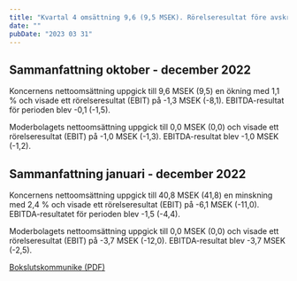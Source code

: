 ```yaml
---
title: "Kvartal 4 omsättning 9,6 (9,5 MSEK). Rörelseresultat före avskrivningar (EBITDA) -0,1 (-1,5 MSEK). EBIT -1.3 MSEK (-8.1 MSEK)"
date: ""
pubDate: "2023 03 31"
---
```


## Sammanfattning oktober - december 2022

Koncernens nettoomsättning uppgick till 9,6 MSEK (9,5) en ökning med 1,1 % och visade ett rörelseresultat (EBIT) på -1,3 MSEK (-8,1). EBITDA-resultat för perioden blev -0,1 (-1,5).

Moderbolagets nettoomsättning uppgick till 0,0 MSEK (0,0) och visade ett rörelseresultat (EBIT) på -1,0 MSEK (-1,3). EBITDA-resultat blev -1,0 MSEK (-1,2).

 

## Sammanfattning januari - december 2022

Koncernens nettoomsättning uppgick till 40,8 MSEK (41,8) en minskning med 2,4 % och visade ett rörelseresultat (EBIT) på -6,1 MSEK (-11,0). EBITDA-resultatet för perioden blev -1,5 (-4,4).

Moderbolagets nettoomsättning uppgick till 0,0 MSEK (0,0) och visade ett rörelseresultat (EBIT) på -3,7 MSEK (-12,0). EBITDA-resultat blev -3,7 MSEK (-2,5).

[Bokslutskommunike (PDF)](/pdf/Bokslutskommunike-iApotek-Int-AB-2022-slutversion.pdf)
